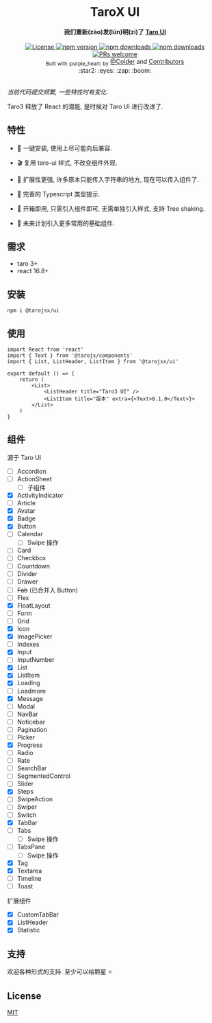 <div align="center">
    <h1>TaroX UI</h1>
</div>
<div align="center">
    <strong>我们重新(zào)发(lún)明(zi)了 <a href="https://github.com/NervJS/taro-ui" target="_blank">Taro UI</a></strong>
</div>

<br />

<div align="center">
    <a href="https://github.com/tarojsx/ui/blob/master/LICENSE">
        <img src="https://badgen.net/github/license/tarojsx/ui" alt="License" />
    </a>
    <a href="https://www.npmjs.com/package/@tarojsx/ui">
        <img src="https://npm.taobao.org/badge/v/@tarojsx/ui.svg" alt="npm version" />
    </a>
    <a href="https://www.npmjs.com/org/tarojsx">
        <img src="https://npm.taobao.org/badge/d/@tarojsx/ui.svg" alt="npm downloads" />
    </a>
    <a href="https://github.com/tarojsx/ui/blob/master/package.json">
        <img src="https://badgen.net/github/dependents-pkg/tarojsx/ui" alt="npm downloads" />
    </a>
    <a href="http://makeapullrequest.com">
        <img src="https://badgen.net/badge/PRs/welcome/green" alt="PRs welcome" />
    </a>
</div>

<div align="center">
    <sub>Built with :purple_heart: by</sub>
    <a href="https://github.com/cncolder">@Colder</a> and
    <a href="https://github.com/tarojsx/ui/graphs/contributors">
        Contributors
    </a>
    <div align="center">
        :star2: :eyes: :zap: :boom:
    </div>
</div>

<br />

_当前代码提交频繁, 一些特性时有变化._

Taro3 释放了 React 的潜能, 是时候对 Taro UI 进行改进了.

## 特性

- :electric_plug: 一键安装, 使用上尽可能向后兼容.

- :clapper: 复用 taro-ui 样式, 不改变组件外观.

- :octopus: 扩展性更强, 许多原本只能传入字符串的地方, 现在可以传入组件了.

- :mag_right: 完善的 Typescript 类型提示.

- :gift: 开箱即用, 只需引入组件即可, 无需单独引入样式, 支持 Tree shaking.

- :telescope: 未来计划引入更多常用的基础组件.

## 需求

* taro 3+
* react 16.8+

## 安装

`npm i @tarojsx/ui`

## 使用

```tsx
import React from 'react'
import { Text } from '@tarojs/components'
import { List, ListHeader, ListItem } from '@tarojsx/ui'

export default () => {
    return (
        <List>
            <ListHeader title="Taro3 UI" />
            <ListItem title="版本" extra={<Text>0.1.0</Text>}>
        </List>
    )
}
```

## 组件

源于 Taro UI

* [ ] Accordion
* [ ] ActionSheet
  * [ ] 子组件
* [x] ActivityIndicator
* [ ] Article
* [x] Avatar
* [x] Badge
* [x] Button
* [ ] Calendar
  * [ ] Swipe 操作
* [ ] Card
* [ ] Checkbox
* [ ] Countdown
* [ ] Divider
* [ ] Drawer
* [ ] ~~Fab~~ (已合并入 Button)
* [ ] Flex
* [x] FloatLayout
* [ ] Form
* [ ] Grid
* [x] Icon
* [x] ImagePicker
* [ ] Indexes
* [x] Input
* [ ] InputNumber
* [x] List
* [x] ListItem
* [x] Loading
* [ ] Loadmore
* [x] Message
* [ ] Modal
* [ ] NavBar
* [ ] Noticebar
* [ ] Pagination
* [ ] Picker
* [x] Progress
* [ ] Radio
* [ ] Rate
* [ ] SearchBar
* [ ] SegmentedControl
* [ ] Slider
* [x] Steps
* [ ] SwipeAction
* [ ] Swiper
* [ ] Switch
* [x] TabBar
* [ ] Tabs
  * [ ] Swipe 操作
* [ ] TabsPane
  * [ ] Swipe 操作
* [x] Tag
* [x] Textarea
* [ ] Timeline
* [ ] Toast

扩展组件

* [x] CustomTabBar
* [x] ListHeader
* [x] Statistic

## 支持

欢迎各种形式的支持. 至少可以给颗星 :star:

## License

[MIT](LICENSE)
